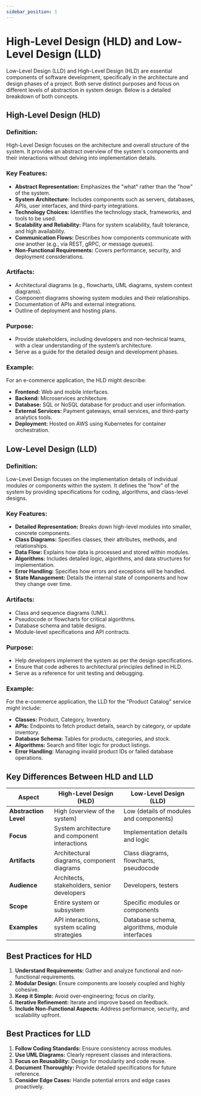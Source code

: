 ```yaml
---
sidebar_position: 1
---
```


# High-Level Design (HLD) and Low-Level Design (LLD)

Low-Level Design (LLD) and High-Level Design (HLD) are essential components of software development, specifically in the architecture and design phases of a project. Both serve distinct purposes and focus on different levels of abstraction in system design. Below is a detailed breakdown of both concepts.

## High-Level Design (HLD)

### Definition:

High-Level Design focuses on the architecture and overall structure of the system. It provides an abstract overview of the system's components and their interactions without delving into implementation details.

### Key Features:

- **Abstract Representation:** Emphasizes the "what" rather than the "how" of the system.
- **System Architecture:** Includes components such as servers, databases, APIs, user interfaces, and third-party integrations.
- **Technology Choices:** Identifies the technology stack, frameworks, and tools to be used.
- **Scalability and Reliability:** Plans for system scalability, fault tolerance, and high availability.
- **Communication Flows:** Describes how components communicate with one another (e.g., via REST, gRPC, or message queues).
- **Non-Functional Requirements:** Covers performance, security, and deployment considerations.

### Artifacts:

- Architectural diagrams (e.g., flowcharts, UML diagrams, system context diagrams).
- Component diagrams showing system modules and their relationships.
- Documentation of APIs and external integrations.
- Outline of deployment and hosting plans.

### Purpose:

- Provide stakeholders, including developers and non-technical teams, with a clear understanding of the system’s architecture.
- Serve as a guide for the detailed design and development phases.

### Example:

For an e-commerce application, the HLD might describe:

- **Frontend:** Web and mobile interfaces.
- **Backend:** Microservices architecture.
- **Database:** SQL or NoSQL database for product and user information.
- **External Services:** Payment gateways, email services, and third-party analytics tools.
- **Deployment:** Hosted on AWS using Kubernetes for container orchestration.

## Low-Level Design (LLD)

### Definition:

Low-Level Design focuses on the implementation details of individual modules or components within the system. It defines the "how" of the system by providing specifications for coding, algorithms, and class-level designs.

### Key Features:

- **Detailed Representation:** Breaks down high-level modules into smaller, concrete components.
- **Class Diagrams:** Specifies classes, their attributes, methods, and relationships.
- **Data Flow:** Explains how data is processed and stored within modules.
- **Algorithms:** Includes detailed logic, algorithms, and data structures for implementation.
- **Error Handling:** Specifies how errors and exceptions will be handled.
- **State Management:** Details the internal state of components and how they change over time.

### Artifacts:

- Class and sequence diagrams (UML).
- Pseudocode or flowcharts for critical algorithms.
- Database schema and table designs.
- Module-level specifications and API contracts.

### Purpose:

- Help developers implement the system as per the design specifications.
- Ensure that code adheres to architectural principles defined in HLD.
- Serve as a reference for unit testing and debugging.

### Example:

For the e-commerce application, the LLD for the "Product Catalog" service might include:

- **Classes:** Product, Category, Inventory.
- **APIs:** Endpoints to fetch product details, search by category, or update inventory.
- **Database Schema:** Tables for products, categories, and stock.
- **Algorithms:** Search and filter logic for product listings.
- **Error Handling:** Managing invalid product IDs or failed database operations.

## Key Differences Between HLD and LLD

| Aspect                | High-Level Design (HLD)                        | Low-Level Design (LLD)                         |
| --------------------- | ---------------------------------------------- | ---------------------------------------------- |
| **Abstraction Level** | High (overview of the system)                  | Low (details of modules and components)        |
| **Focus**             | System architecture and component interactions | Implementation details and logic               |
| **Artifacts**         | Architectural diagrams, component diagrams     | Class diagrams, flowcharts, pseudocode         |
| **Audience**          | Architects, stakeholders, senior developers    | Developers, testers                            |
| **Scope**             | Entire system or subsystem                     | Specific modules or components                 |
| **Examples**          | API interactions, system scaling strategies    | Database schema, algorithms, module interfaces |

## Best Practices for HLD

1. **Understand Requirements:** Gather and analyze functional and non-functional requirements.
2. **Modular Design:** Ensure components are loosely coupled and highly cohesive.
3. **Keep it Simple:** Avoid over-engineering; focus on clarity.
4. **Iterative Refinement:** Iterate and improve based on feedback.
5. **Include Non-Functional Aspects:** Address performance, security, and scalability upfront.

## Best Practices for LLD

1. **Follow Coding Standards:** Ensure consistency across modules.
2. **Use UML Diagrams:** Clearly represent classes and interactions.
3. **Focus on Reusability:** Design for modularity and code reuse.
4. **Document Thoroughly:** Provide detailed specifications for future reference.
5. **Consider Edge Cases:** Handle potential errors and edge cases proactively.
